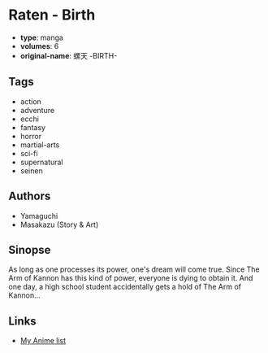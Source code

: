 # Raten - Birth

-   **type**: manga
-   **volumes**: 6
-   **original-name**: 螺天 -BIRTH-

## Tags

-   action
-   adventure
-   ecchi
-   fantasy
-   horror
-   martial-arts
-   sci-fi
-   supernatural
-   seinen

## Authors

-   Yamaguchi
-   Masakazu (Story & Art)

## Sinopse

As long as one processes its power, one's dream will come true. Since The Arm of Kannon has this kind of power, everyone is dying to obtain it. And one day, a high school student accidentally gets a hold of The Arm of Kannon...

## Links

-   [My Anime list](https://myanimelist.net/manga/66219/Raten_-_Birth)
